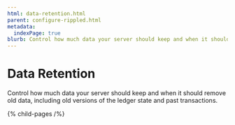 ```yaml
---
html: data-retention.html
parent: configure-rippled.html
metadata:
  indexPage: true
blurb: Control how much data your server should keep and when it should remove old data.
---
```

# Data Retention

Control how much data your server should keep and when it should remove old data, including old versions of the ledger state and past transactions.

{% child-pages /%}
